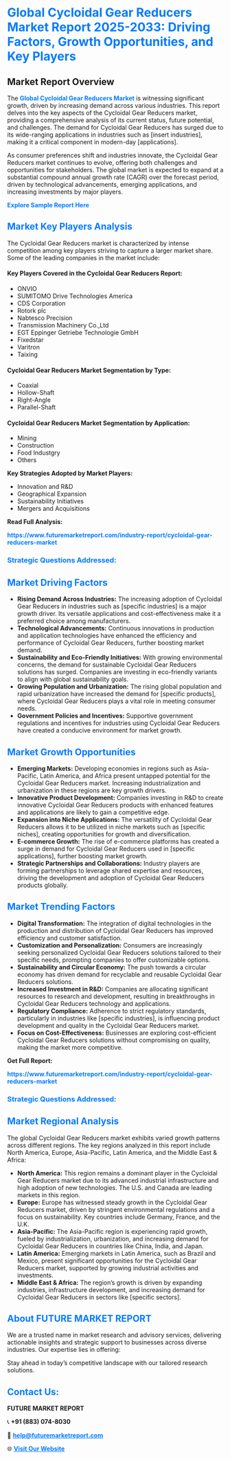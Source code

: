 <h1 style="color: #007BFF;">Global Cycloidal Gear Reducers Market Report 2025-2033: Driving Factors, Growth Opportunities, and Key Players</h1>

<section id="overview">
<h2>Market Report Overview</h2>
<p>The <a href="https://www.futuremarketreport.com/industry-report/cycloidal-gear-reducers-market" style="color: #007BFF; text-decoration: none;"><strong>Global Cycloidal Gear Reducers Market</strong></a> is witnessing significant growth, driven by increasing demand across various industries. This report delves into the key aspects of the Cycloidal Gear Reducers market, providing a comprehensive analysis of its current status, future potential, and challenges. The demand for Cycloidal Gear Reducers has surged due to its wide-ranging applications in industries such as [insert industries], making it a critical component in modern-day [applications].</p>
<p>As consumer preferences shift and industries innovate, the Cycloidal Gear Reducers market continues to evolve, offering both challenges and opportunities for stakeholders. The global market is expected to expand at a substantial compound annual growth rate (CAGR) over the forecast period, driven by technological advancements, emerging applications, and increasing investments by major players.</p>
</section>

<section id="overview">
<p><a href="https://www.futuremarketreport.com/request-sample/reportId=86707" style="color: #007BFF; text-decoration: none;"><strong>Explore Sample Report Here</strong></a></p>
</section>

<section id="key-players">
<h2 style="color: #007BFF;">Market Key Players Analysis</h2>
<p>The Cycloidal Gear Reducers market is characterized by intense competition among key players striving to capture a larger market share. Some of the leading companies in the market include:</p>
<h4>Key Players Covered in the Cycloidal Gear Reducers Report:</h4>
<ul><li>ONVIO</li><li>SUMITOMO Drive Technologies America</li><li>CDS Corporation</li><li>Rotork plc</li><li>Nabtesco Precision</li><li>Transmission Machinery Co.,Ltd</li><li>EGT Eppinger Getriebe Technologie GmbH</li><li>Fixedstar</li><li>Varitron</li><li>Taixing</li></ul>
<h4>Cycloidal Gear Reducers Market Segmentation by Type:</h4>
<ul><li>Coaxial</li><li>Hollow-Shaft</li><li>Right-Angle</li><li>Parallel-Shaft</li></ul>

<h4>Cycloidal Gear Reducers Market Segmentation by Application:</h4>
<ul><li>Mining</li><li>Construction</li><li>Food Industgry</li><li>Others</li></ul>
<p><strong>Key Strategies Adopted by Market Players:</strong></p>
<ul>
<li>Innovation and R&D</li>
<li>Geographical Expansion</li>
<li>Sustainability Initiatives</li>
<li>Mergers and Acquisitions</li>
</ul>
</section>

<section>
<p><strong>Read Full Analysis: </strong></p><a href="https://www.futuremarketreport.com/industry-report/cycloidal-gear-reducers-market" style="color: #007BFF; text-decoration: none;"><strong>https://www.futuremarketreport.com/industry-report/cycloidal-gear-reducers-market</strong></a>
<h3 style="color: #007BFF;">Strategic Questions Addressed:</h3>
</section>

<section id="driving-factors">
<h2 style="color: #007BFF;">Market Driving Factors</h2>
<ul>
<li><strong>Rising Demand Across Industries:</strong> The increasing adoption of Cycloidal Gear Reducers in industries such as [specific industries] is a major growth driver. Its versatile applications and cost-effectiveness make it a preferred choice among manufacturers.</li>
<li><strong>Technological Advancements:</strong> Continuous innovations in production and application technologies have enhanced the efficiency and performance of Cycloidal Gear Reducers, further boosting market demand.</li>
<li><strong>Sustainability and Eco-Friendly Initiatives:</strong> With growing environmental concerns, the demand for sustainable Cycloidal Gear Reducers solutions has surged. Companies are investing in eco-friendly variants to align with global sustainability goals.</li>
<li><strong>Growing Population and Urbanization:</strong> The rising global population and rapid urbanization have increased the demand for [specific products], where Cycloidal Gear Reducers plays a vital role in meeting consumer needs.</li>
<li><strong>Government Policies and Incentives:</strong> Supportive government regulations and incentives for industries using Cycloidal Gear Reducers have created a conducive environment for market growth.</li>
</ul>
</section>

<section id="growth-opportunities">
<h2 style="color: #007BFF;">Market Growth Opportunities</h2>
<ul>
<li><strong>Emerging Markets:</strong> Developing economies in regions such as Asia-Pacific, Latin America, and Africa present untapped potential for the Cycloidal Gear Reducers market. Increasing industrialization and urbanization in these regions are key growth drivers.</li>
<li><strong>Innovative Product Development:</strong> Companies investing in R&D to create innovative Cycloidal Gear Reducers products with enhanced features and applications are likely to gain a competitive edge.</li>
<li><strong>Expansion into Niche Applications:</strong> The versatility of Cycloidal Gear Reducers allows it to be utilized in niche markets such as [specific niches], creating opportunities for growth and diversification.</li>
<li><strong>E-commerce Growth:</strong> The rise of e-commerce platforms has created a surge in demand for Cycloidal Gear Reducers used in [specific applications], further boosting market growth.</li>
<li><strong>Strategic Partnerships and Collaborations:</strong> Industry players are forming partnerships to leverage shared expertise and resources, driving the development and adoption of Cycloidal Gear Reducers products globally.</li>
</ul>
</section>

<section id="trending-factors">
<h2 style="color: #007BFF;">Market Trending Factors</h2>
<ul>
<li><strong>Digital Transformation:</strong> The integration of digital technologies in the production and distribution of Cycloidal Gear Reducers has improved efficiency and customer satisfaction.</li>
<li><strong>Customization and Personalization:</strong> Consumers are increasingly seeking personalized Cycloidal Gear Reducers solutions tailored to their specific needs, prompting companies to offer customizable options.</li>
<li><strong>Sustainability and Circular Economy:</strong> The push towards a circular economy has driven demand for recyclable and reusable Cycloidal Gear Reducers solutions.</li>
<li><strong>Increased Investment in R&D:</strong> Companies are allocating significant resources to research and development, resulting in breakthroughs in Cycloidal Gear Reducers technology and applications.</li>
<li><strong>Regulatory Compliance:</strong> Adherence to strict regulatory standards, particularly in industries like [specific industries], is influencing product development and quality in the Cycloidal Gear Reducers market.</li>
<li><strong>Focus on Cost-Effectiveness:</strong> Businesses are exploring cost-efficient Cycloidal Gear Reducers solutions without compromising on quality, making the market more competitive.</li>
</ul>
</section>

<section>
<p><strong>Get Full Report: </strong></p><a href="https://www.futuremarketreport.com/industry-report/cycloidal-gear-reducers-market" style="color: #007BFF; text-decoration: none;"><strong>https://www.futuremarketreport.com/industry-report/cycloidal-gear-reducers-market</strong></a>
<h3 style="color: #007BFF;">Strategic Questions Addressed:</h3>
</section>


<section id="regional-analysis">
<h2 style="color: #007BFF;">Market Regional Analysis</h2>
<p>The global Cycloidal Gear Reducers market exhibits varied growth patterns across different regions. The key regions analyzed in this report include North America, Europe, Asia-Pacific, Latin America, and the Middle East & Africa:</p>
<ul>
<li><strong>North America:</strong> This region remains a dominant player in the Cycloidal Gear Reducers market due to its advanced industrial infrastructure and high adoption of new technologies. The U.S. and Canada are leading markets in this region.</li>
<li><strong>Europe:</strong> Europe has witnessed steady growth in the Cycloidal Gear Reducers market, driven by stringent environmental regulations and a focus on sustainability. Key countries include Germany, France, and the U.K.</li>
<li><strong>Asia-Pacific:</strong> The Asia-Pacific region is experiencing rapid growth, fueled by industrialization, urbanization, and increasing demand for Cycloidal Gear Reducers in countries like China, India, and Japan.</li>
<li><strong>Latin America:</strong> Emerging markets in Latin America, such as Brazil and Mexico, present significant opportunities for the Cycloidal Gear Reducers market, supported by growing industrial activities and investments.</li>
<li><strong>Middle East & Africa:</strong> The region’s growth is driven by expanding industries, infrastructure development, and increasing demand for Cycloidal Gear Reducers in sectors like [specific sectors].</li>
</ul>
</section>

<footer>
<h2 style="color: #007BFF;">About FUTURE MARKET REPORT</h2>
<p>We are a trusted name in market research and advisory services, delivering actionable insights and strategic support to businesses across diverse industries. Our expertise lies in offering:</p>

<p>Stay ahead in today’s competitive landscape with our tailored research solutions.</p>

<h2 style="color: #007BFF;">Contact Us:</h2>
<p><strong>FUTURE MARKET REPORT</strong></p>
<p>📞 <strong>+91 (883) 074-8030</strong></p>
<p>📧 <strong><a href="mailto:help@futuremarketreport.com" style="color: #007BFF;">help@futuremarketreport.com</a></strong></p>
<p>🌐 <strong><a href="https://www.futuremarketreport.com/" style="color: #007BFF;">Visit Our Website</a></strong></p>
</footer>